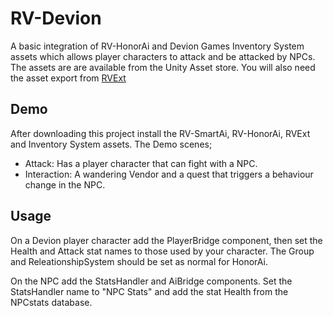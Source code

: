 # RV-Devion
A basic integration of RV-HonorAi and Devion Games Inventory System assets which allows player characters to attack and be attacked by NPCs. The assets are are available from the Unity Asset store.
You will also need the asset export from [RVExt](https://github.com/adrianre12/RV)

## Demo
After downloading this project install the RV-SmartAi, RV-HonorAi, RVExt and Inventory System assets. 
The Demo scenes;
- Attack: Has a player character that can fight with a NPC.
- Interaction: A wandering Vendor and a quest that triggers a behaviour change in the NPC. 

## Usage
On a Devion player character add the PlayerBridge component, then set the Health and Attack stat names to those used by your character. The Group and ReleationshipSystem should be set as normal for HonorAi.

On the NPC add the StatsHandler and AiBridge components. Set the StatsHandler name to "NPC Stats" and add the stat Health from the NPCstats database.


